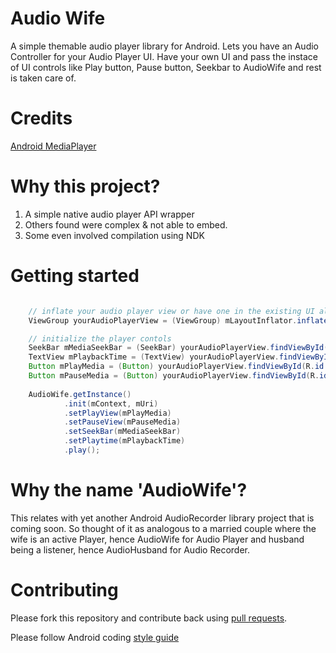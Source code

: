 Audio Wife
==========

A simple themable audio player library for Android. Lets you have an Audio Controller
for your Audio Player UI. Have your own UI and pass the instace of UI controls like
Play button, Pause button, Seekbar to AudioWife and rest is taken care of.


Credits
==========

[Android MediaPlayer](http://www.tutorialspoint.com/android/android_mediaplayer.htm)


Why this project?
====================
1. A simple native audio player API wrapper
2. Others found were complex & not able to embed.
3. Some even involved compilation using NDK


Getting started
====================
```java

	// inflate your audio player view or have one in the existing UI already.
	ViewGroup yourAudioPlayerView = (ViewGroup) mLayoutInflator.inflate(R.layout.playback_audio, mMediaPlayerContainer);

	// initialize the player contols
	SeekBar mMediaSeekBar = (SeekBar) yourAudioPlayerView.findViewById(R.id.mediaSeekBar);
	TextView mPlaybackTime = (TextView) yourAudioPlayerView.findViewById(R.id.playback_time);
	Button mPlayMedia = (Button) yourAudioPlayerView.findViewById(R.id.play);
	Button mPauseMedia = (Button) yourAudioPlayerView.findViewById(R.id.pause);
	
	AudioWife.getInstance()
			.init(mContext, mUri)
			.setPlayView(mPlayMedia)
			.setPauseView(mPauseMedia)
			.setSeekBar(mMediaSeekBar)
			.setPlaytime(mPlaybackTime)
			.play();
```

Why the name 'AudioWife'?
=========================
This relates with yet another Android AudioRecorder library project that is coming soon. 
So thought of it as analogous to a married couple where the wife is an active Player, hence AudioWife
for Audio Player and husband being a listener, hence AudioHusband for Audio Recorder.


Contributing
=========================

Please fork this repository and contribute back using
[pull requests](https://github.com/jaydeepw/audio-wife/pulls).

Please follow Android coding [style guide](https://source.android.com/source/code-style.html)